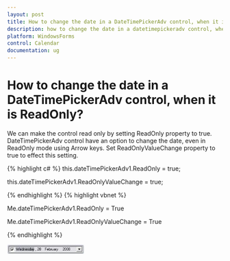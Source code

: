 ```yaml
---
layout: post
title: How to change the date in a DateTimePickerAdv control, when it is ReadOnly? | WindowsForms | Syncfusion
description: how to change the date in a datetimepickeradv control, when it is readonly?
platform: WindowsForms
control: Calendar 
documentation: ug
---
```

# How to change the date in a DateTimePickerAdv control, when it is ReadOnly?

We can make the control read only by setting ReadOnly property to true. DateTimePickerAdv control have an option to change the date, even in ReadOnly mode using Arrow keys. Set ReadOnlyValueChange property to true to effect this setting.




{% highlight c#  %}
this.dateTimePickerAdv1.ReadOnly = true;

this.dateTimePickerAdv1.ReadOnlyValueChange = true;


{% endhighlight   %}
{% highlight vbnet  %}




Me.dateTimePickerAdv1.ReadOnly = True

Me.dateTimePickerAdv1.ReadOnlyValueChange = True

{% endhighlight  %}

![](FAQ_images/Overview_img224.jpeg)


